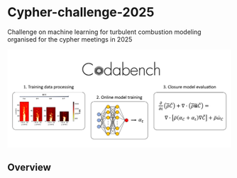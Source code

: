 # Cypher-challenge-2025
Challenge on machine learning for turbulent combustion modeling organised for the cypher meetings in 2025

![](https://raw.githubusercontent.com/burn-research/Cypher-challenge-2025/refs/heads/main/images/Challenge_overview_pic.png)

## Overview

